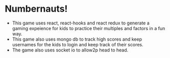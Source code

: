 Numbernauts!
=========================================================================================================

- This game uses react, react-hooks and react redux to generate a gaming expeience for kids to practice their multiples and factors in a fun way.
- This game also uses mongo db to track high scores and keep usernames for the kids to login and keep track of their scores.
- The game also uses socket io to allow2p head to head.
